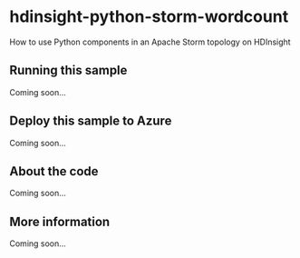 # hdinsight-python-storm-wordcount
How to use Python components in an Apache Storm topology on HDInsight
## Running this sample
Coming soon...
## Deploy this sample to Azure
Coming soon...
## About the code
Coming soon...
## More information
Coming soon...